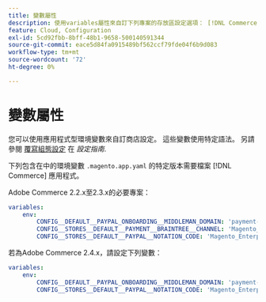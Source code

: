 ```yaml
---
title: 變數屬性
description: 使用variables屬性來自訂下列專案的存放區設定選項： [!DNL Commerce] 應用程式。
feature: Cloud, Configuration
exl-id: 5cd92fbb-8bff-48b1-9658-500140591344
source-git-commit: eace5d84fa0915489bf562ccf79fde04f6b9d083
workflow-type: tm+mt
source-wordcount: '72'
ht-degree: 0%

---
```


# 變數屬性

您可以使用應用程式型環境變數來自訂商店設定。 這些變數使用特定語法。 另請參閱 [覆寫組態設定](https://experienceleague.adobe.com/docs/commerce-operations/configuration-guide/paths/override-config-settings.html) 在 _設定指南_.

下列包含在中的環境變數 `.magento.app.yaml` 的特定版本需要檔案 [!DNL Commerce] 應用程式。

Adobe Commerce 2.2.x至2.3.x的必要專案：

```yaml
variables:
    env:
        CONFIG__DEFAULT__PAYPAL_ONBOARDING__MIDDLEMAN_DOMAIN: 'payment-broker.magento.com'
        CONFIG__STORES__DEFAULT__PAYMENT__BRAINTREE__CHANNEL: 'Magento_Enterprise_Cloud_BT'
        CONFIG__STORES__DEFAULT__PAYPAL__NOTATION_CODE: 'Magento_Enterprise_Cloud'
```

若為Adobe Commerce 2.4.x，請設定下列變數：

```yaml
variables:
    env:
        CONFIG__DEFAULT__PAYPAL_ONBOARDING__MIDDLEMAN_DOMAIN: 'payment-broker.magento.com'
        CONFIG__STORES__DEFAULT__PAYPAL__NOTATION_CODE: 'Magento_Enterprise_Cloud'
```
